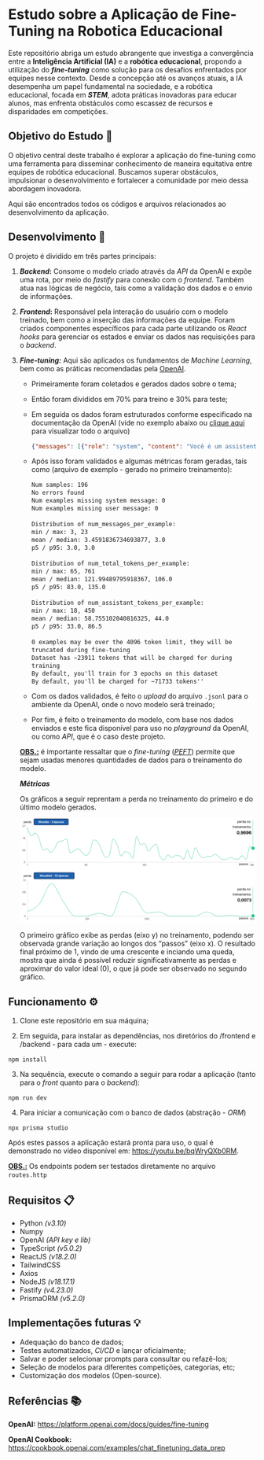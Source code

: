 # Estudo sobre a Aplicação de Fine-Tuning na Robotica Educacional 

Este repositório abriga um estudo abrangente que investiga a convergência entre a <b>Inteligência Artificial (IA)</b> e a <b>robótica educacional</b>, propondo a utilização do <b><i>fine-tuning</i></b> como solução para os desafios enfrentados por equipes nesse contexto. Desde a concepção até os avanços atuais, a IA desempenha um papel fundamental na sociedade, e a robótica educacional, focada em <b><i>STEM</i></b>, adota práticas inovadoras para educar alunos, mas enfrenta obstáculos como escassez de recursos e disparidades em competições.

## Objetivo do Estudo 🎯
O objetivo central deste trabalho é explorar a aplicação do fine-tuning como uma ferramenta para disseminar conhecimento de maneira equitativa entre equipes de robótica educacional. Buscamos superar obstáculos, impulsionar o desenvolvimento e fortalecer a comunidade por meio dessa abordagem inovadora.

Aqui são encontrados todos os códigos e arquivos relacionados ao desenvolvimento da aplicação.

## Desenvolvimento 🔨

O projeto é dividido em três partes principais:

1. **<i>Backend</i>:** Consome o modelo criado através da <i>API</i> da OpenAI e expõe uma rota, por meio do <i>fastify</i> para conexão com o <i>frontend</i>. Também atua nas lógicas de negócio, tais como a validação dos dados e o envio de informações.


2. **<i>Frontend</i>:** Responsável pela interação do usuário com o modelo treinado, bem como a inserção das informações da equipe. Foram criados componentes específicos para cada parte utilizando os <i>React hooks</i> para gerenciar os estados e enviar os dados nas requisições para o <i>backend</i>.


3. **<i>Fine-tuning:</i>** Aqui são aplicados os fundamentos de <i>Machine Learning</i>, bem como as práticas recomendadas pela <a href="#openai">OpenAI</a>.
    * Primeiramente foram coletados e gerados dados sobre o tema;
    * Então foram divididos em 70% para treino e 30% para teste; 
    * Em seguida os dados foram estruturados conforme especificado na documentação da OpenAI (vide no exemplo abaixo ou <a href="https://github.com/jvoliveirag/TCC/blob/main/fine_tuning/data/training_data.jsonl">clique aqui</a> para visualizar todo o arquivo)

      ~~~JSON
      {"messages": [{"role": "system", "content": "Você é um assistente técnico que ajuda uma equipe da FIRST LEGO League no processo de design de robôs, que inclui montagem com peças LEGO (rodas, sensores, controladores, etc), programação em blocos, estratégia na mesa de missões, documentação, apresentação, melhorias contínuas, pensamento crítico, proatividade e trabalho em equipe."}, {"role": "user", "content": "Como nós podemos ajustar as configurações do controlador PID para atender às necessidades específicas do nosso robô, considerando a estratégia de missão?"}, {"role": "assistant", "content": "Realizem testes práticos, coletem dados de desempenho, e ajustem os parâmetros do PID com base nos resultados para otimizar o controle do robô."}]}
      ~~~

    * Após isso foram validados e algumas métricas foram geradas, tais como (arquivo de exemplo - gerado no primeiro treinamento):

      ```
      Num samples: 196
      No errors found
      Num examples missing system message: 0
      Num examples missing user message: 0

      Distribution of num_messages_per_example:
      min / max: 3, 23
      mean / median: 3.4591836734693877, 3.0
      p5 / p95: 3.0, 3.0

      Distribution of num_total_tokens_per_example:
      min / max: 65, 761
      mean / median: 121.99489795918367, 106.0
      p5 / p95: 83.0, 135.0

      Distribution of num_assistant_tokens_per_example:
      min / max: 18, 450
      mean / median: 58.755102040816325, 44.0
      p5 / p95: 33.0, 86.5

      0 examples may be over the 4096 token limit, they will be truncated during fine-tuning
      Dataset has ~23911 tokens that will be charged for during training
      By default, you'll train for 3 epochs on this dataset
      By default, you'll be charged for ~71733 tokens''
      ```

    * Com os dados validados, é feito o <i>upload</i> do arquivo <code>.jsonl</code> para o ambiente da OpenAI, onde o novo modelo será treinado;

    * Por fim, é feito o treinamento do modelo, com base nos dados enviados e este fica disponível para uso no <i>playground</i> da OpenAI, ou como <i>API</i>, que é o caso deste projeto.

    <b><u>OBS.:</u></b> é importante ressaltar que o <i>fine-tuning</i> (<i><a href="https://www.leewayhertz.com/parameter-efficient-fine-tuning/">PEFT</a></i>) permite que sejam usadas menores quantidades de dados para o treinamento do modelo.

    ***Métricas***

    Os gráficos a seguir reprentam a perda no treinamento do primeiro e do último modelo gerados. 
    
    <img src="./images/graficos_perda.png">
    
    O primeiro gráfico exibe as perdas (eixo y) no treinamento, podendo ser observada grande variação ao longos dos “passos” (eixo x). O resultado final próximo de 1, vindo de uma crescente e inciando uma queda, mostra que ainda é possível reduzir significativamente as perdas e aproximar do valor ideal (0), o que já pode ser observado no segundo gráfico.


## Funcionamento ⚙️

1. Clone este repositório em sua máquina;

2. Em seguida, para instalar as dependências, nos diretórios do /frontend e /backend - para cada um - execute:

```
npm install
```

3. Na sequência, execute o comando a seguir para rodar a aplicação (tanto para o <i>front</i> quanto para o <i>backend</i>):
```
npm run dev
```

4. Para iniciar a comunicação com o banco de dados (abstração - <i>ORM</i>)
```
npx prisma studio
```

Após estes passos a aplicação estará pronta para uso, o qual é demonstrado no vídeo disponível em: https://youtu.be/bqWryQXb0RM.

<b><u>OBS.:</u></b> Os endpoints podem ser testados diretamente no arquivo <code>routes.http</code>

## Requisitos 📋
* Python <i>(v3.10)</i>
* Numpy
* OpenAI <i>(API key e lib)</i>
* TypeScript <i>(v5.0.2)</i>
* ReactJS <i>(v18.2.0)</i>
* TailwindCSS
* Axios
* NodeJS <i>(v18.17.1)</i>
* Fastify <i>(v4.23.0)</i>
* PrismaORM <i>(v5.2.0)</i>

## Implementações futuras 💡
* Adequação do banco de dados;
* Testes automatizados, <i>CI/CD</i> e lançar oficialmente;
* Salvar e poder selecionar prompts para consultar ou refazê-los;
* Seleção de modelos para diferentes competições, categorias, etc;
* Customização dos modelos (Open-source).

## Referências 📚

<b><a id="openai">OpenAI</a>:</b> https://platform.openai.com/docs/guides/fine-tuning

<b>OpenAI Cookbook:</b> https://cookbook.openai.com/examples/chat_finetuning_data_prep


